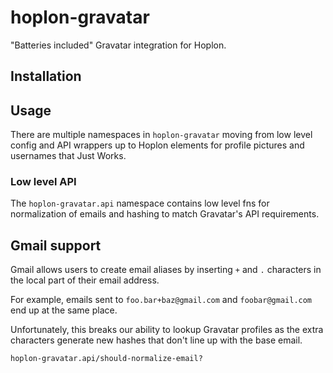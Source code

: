 # hoplon-gravatar

"Batteries included" Gravatar integration for Hoplon.

## Installation

## Usage

There are multiple namespaces in `hoplon-gravatar` moving from low level config
and API wrappers up to Hoplon elements for profile pictures and usernames that
Just Works.

### Low level API

The `hoplon-gravatar.api` namespace contains low level fns for normalization of
emails and hashing to match Gravatar's API requirements.

## Gmail support

Gmail allows users to create email aliases by inserting `+` and `.` characters
in the local part of their email address.

For example, emails sent to `foo.bar+baz@gmail.com` and `foobar@gmail.com` end
up at the same place.

Unfortunately, this breaks our ability to lookup Gravatar profiles as the extra
characters generate new hashes that don't line up with the base email.

`hoplon-gravatar.api/should-normalize-email?`
